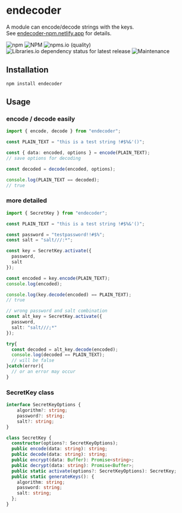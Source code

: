 # endecoder

A module can encode/decode strings with the keys.  
See [endecoder-npm.netlify.app](https://endecoder-npm.netlify.app/) for details.

![npm](https://img.shields.io/npm/v/endecoder)
![NPM](https://img.shields.io/npm/l/endecoder)
![npms.io (quality)](https://img.shields.io/npms-io/quality-score/endecoder)
![Libraries.io dependency status for latest release](https://img.shields.io/librariesio/release/npm/endecoder)
![Maintenance](https://img.shields.io/maintenance/yes/2023)

## Installation

``` shell
npm install endecoder
```

## Usage

### encode / decode easily

``` typescript
import { encode, decode } from "endecoder";

const PLAIN_TEXT = "this is a test string !#$%&'()";

const { data: encoded, options } = encode(PLAIN_TEXT);
// save options for decoding

const decoded = decode(encoded, options);

console.log(PLAIN_TEXT == decoded);
// true

```

### more detailed

``` typescript
import { SecretKey } from "endecoder";

const PLAIN_TEXT = "this is a test string !#$%&'()";

const password = "testpassword!!#$%";
const salt = "salt///:*";

const key = SecretKey.activate({
  password,
  salt
});

const encoded = key.encode(PLAIN_TEXT);
console.log(encoded);

console.log(key.decode(encoded) == PLAIN_TEXT);
// true

// wrong password and salt combination
const alt_key = SecretKey.activate({
  password,
  salt: "salt///;*"
});

try{
  const decoded = alt_key.decode(encoded);
  console.log(decoded == PLAIN_TEXT);
  // will be false
}catch(error){
  // or an error may occur
}

```

### SecretKey class
``` typescript
interface SecretKeyOptions {
    algorithm?: string;
    password?: string;
    salt?: string;
}

class SecretKey {
  constructor(options?: SecretKeyOptions);
  public encode(data: string): string;
  public decode(data: string): string;
  public encrypt(data: Buffer): Promise<string>;
  public decrypt(data: string): Promise<Buffer>;
  public static activate(options?: SecretKeyOptions): SecretKey;
  public static generateKeys(): {
    algorithm: string;
    password: string;
    salt: string;
  };
}

```
